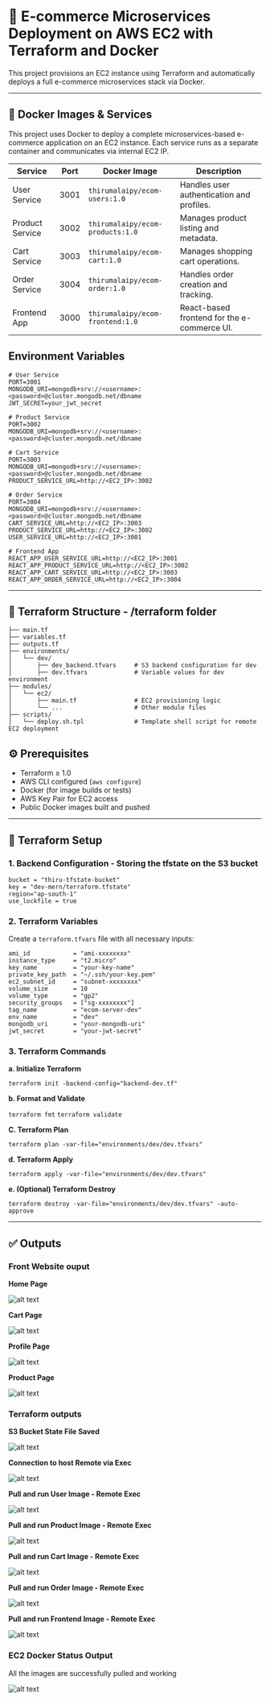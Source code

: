 # 🛒 E-commerce Microservices Deployment on AWS EC2 with Terraform and Docker

This project provisions an EC2 instance using Terraform and automatically deploys a full e-commerce microservices stack via Docker.

---

## 🐳 Docker Images & Services

This project uses Docker to deploy a complete microservices-based e-commerce application on an EC2 instance. Each service runs as a separate container and communicates via internal EC2 IP.


| Service         | Port | Docker Image                          | Description                               |
|-----------------|------|----------------------------------------|-------------------------------------------|
| User Service    | 3001 | `thirumalaipy/ecom-users:1.0`         | Handles user authentication and profiles. |
| Product Service | 3002 | `thirumalaipy/ecom-products:1.0`      | Manages product listing and metadata.     |
| Cart Service    | 3003 | `thirumalaipy/ecom-cart:1.0`          | Manages shopping cart operations.         |
| Order Service   | 3004 | `thirumalaipy/ecom-order:1.0`         | Handles order creation and tracking.      |
| Frontend App    | 3000 | `thirumalaipy/ecom-frontend:1.0`      | React-based frontend for the e-commerce UI. |


## Environment Variables 
```
# User Service
PORT=3001
MONGODB_URI=mongodb+srv://<username>:<password>@cluster.mongodb.net/dbname
JWT_SECRET=your_jwt_secret

# Product Service
PORT=3002
MONGODB_URI=mongodb+srv://<username>:<password>@cluster.mongodb.net/dbname

# Cart Service
PORT=3003
MONGODB_URI=mongodb+srv://<username>:<password>@cluster.mongodb.net/dbname
PRODUCT_SERVICE_URL=http://<EC2_IP>:3002

# Order Service
PORT=3004
MONGODB_URI=mongodb+srv://<username>:<password>@cluster.mongodb.net/dbname
CART_SERVICE_URL=http://<EC2_IP>:3003
PRODUCT_SERVICE_URL=http://<EC2_IP>:3002
USER_SERVICE_URL=http://<EC2_IP>:3001

# Frontend App
REACT_APP_USER_SERVICE_URL=http://<EC2_IP>:3001
REACT_APP_PRODUCT_SERVICE_URL=http://<EC2_IP>:3002
REACT_APP_CART_SERVICE_URL=http://<EC2_IP>:3003
REACT_APP_ORDER_SERVICE_URL=http://<EC2_IP>:3004
```

---

## 📁 Terraform Structure - /terraform folder

```
├── main.tf
├── variables.tf
├── outputs.tf
├── environments/
│   └── dev/
│       ├── dev_backend.tfvars     # S3 backend configuration for dev
│       ├── dev.tfvars             # Variable values for dev environment
├── modules/
│   └── ec2/
│       ├── main.tf                # EC2 provisioning logic
│       └── ...                    # Other module files
├── scripts/
│   └── deploy.sh.tpl              # Template shell script for remote EC2 deployment
```

## ⚙️ Prerequisites

- Terraform ≥ 1.0
- AWS CLI configured (`aws configure`)
- Docker (for image builds or tests)
- AWS Key Pair for EC2 access
- Public Docker images built and pushed

---

## 🌱 Terraform Setup

### 1. Backend Configuration - Storing the tfstate on the S3 bucket

```
bucket = "thiru-tfstate-bucket"
key = "dev-mern/terraform.tfstate"
region="ap-south-1"
use_lockfile = true
```

### 2. Terraform Variables

Create a `terraform.tfvars` file with all necessary inputs:

```
ami_id            = "ami-xxxxxxxx"
instance_type     = "t2.micro"
key_name          = "your-key-name"
private_key_path  = "~/.ssh/your-key.pem"
ec2_subnet_id     = "subnet-xxxxxxxx"
volume_size       = 10
volume_type       = "gp2"
security_groups   = ["sg-xxxxxxxx"]
tag_name          = "ecom-server-dev"
env_name          = "dev"
mongodb_uri       = "your-mongodb-uri"
jwt_secret        = "your-jwt-secret"
```

### 3. Terraform Commands

**a. Initialize Terraform**

`terraform init -backend-config="backend-dev.tf"`

**b. Format and Validate**

`terraform fmt`
`terraform validate`

**C. Terraform Plan**

`terraform plan -var-file="environments/dev/dev.tfvars"`

**d. Terraform Apply**

`terraform apply -var-file="environments/dev/dev.tfvars"`


**e. (Optional) Terraform Destroy**

`terraform destroy -var-file="environments/dev/dev.tfvars" -auto-approve`

---

## ✅ Outputs

### Front Website ouput

**Home Page**

![alt text](output/home.png)

**Cart Page**

![alt text](output/cart.png)

**Profile Page**

![alt text](output/profile.png)

**Product Page**

![alt text](output/products.png)

### Terraform outputs

**S3 Bucket State File Saved**

![alt text](output/s3_tfstafe.png)

**Connection to host Remote via Exec**

![alt text](output/remote_exec.png)

**Pull and run User Image - Remote Exec**

![alt text](output/user_pull.png)


**Pull and run Product Image - Remote Exec**

![alt text](output/products_pull.png)


**Pull and run Cart Image - Remote Exec**

![alt text](output/cart_pull.png)


**Pull and run Order Image - Remote Exec**

![alt text](output/order_pull.png)


**Pull and run Frontend Image - Remote Exec**

![alt text](output/front_pull.png)


### EC2 Docker Status Output

All the images are successfully pulled and working

![alt text](output/ec2_output.png)